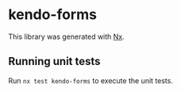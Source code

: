 # kendo-forms

This library was generated with [Nx](https://nx.dev).

## Running unit tests

Run `nx test kendo-forms` to execute the unit tests.
